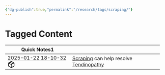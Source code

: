 ```yaml
---
{"dg-publish":true,"permalink":"/research/tags/scraping/"}
---
```


# Tagged Content
<div><table class="dataview table-view-table"><thead class="table-view-thead"><tr class="table-view-tr-header"><th class="table-view-th"><span>Quick Notes</span><span class="dataview small-text">1</span></th><th class="table-view-th"><span></span></th></tr></thead><tbody class="table-view-tbody"><tr><td><span><a data-tooltip-position="top" aria-label="Research/Quick Notes/2025-01-22 18-10-32.md" data-href="Research/Quick Notes/2025-01-22 18-10-32.md" href="Research/Quick Notes/2025-01-22 18-10-32.md" class="internal-link" target="_blank" rel="noopener nofollow" fileclass-name="Research Links">2025-01-22 18-10-32</a><a class="metadata-menu fileclass-icon"><svg xmlns="http://www.w3.org/2000/svg" width="24" height="24" viewBox="0 0 24 24" fill="none" stroke="currentColor" stroke-width="2" stroke-linecap="round" stroke-linejoin="round" class="svg-icon lucide-package"><path d="m7.5 4.27 9 5.15"></path><path d="M21 8a2 2 0 0 0-1-1.73l-7-4a2 2 0 0 0-2 0l-7 4A2 2 0 0 0 3 8v8a2 2 0 0 0 1 1.73l7 4a2 2 0 0 0 2 0l7-4A2 2 0 0 0 21 16Z"></path><path d="m3.3 7 8.7 5 8.7-5"></path><path d="M12 22V12"></path></svg></a></span></td><td><span><a data-href="Scraping" href="Scraping" class="internal-link" target="_blank" rel="noopener nofollow">Scraping</a> can help resolve <a data-href="Tendinopathy" href="Tendinopathy" class="internal-link" target="_blank" rel="noopener nofollow">Tendinopathy</a></span></td></tr></tbody></table></div>

